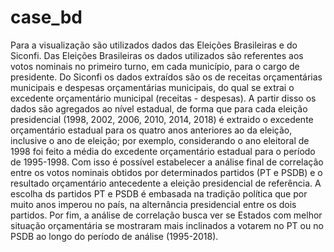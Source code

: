 # case_bd

   Para a visualização são utilizados dados das Eleições Brasileiras e do Siconfi. Das Eleições Brasileiras os dados utilizados são referentes aos votos nominais no primeiro turno, em cada município, para o cargo de presidente. Do Siconfi os dados extraídos são os de receitas orçamentárias municipais e despesas orçamentárias municipais, do qual se extrai o excedente orçamentário municipal (receitas - despesas). 
   A partir disso os dados são agregados ao nível estadual, de forma que para cada eleição presidencial (1998, 2002, 2006, 2010, 2014, 2018) é extraido o excedente orçamentário estadual para os quatro anos anteriores ao da eleição, inclusive o ano de eleição; por exemplo, considerando o ano eleitoral de 1998 foi feito a média do excedente orçamentário estadual para o período de 1995-1998. Com isso é possível estabelecer a análise final de correlação entre os votos nominais obtidos por determinados partidos (PT e PSDB) e o resultado orçamentário antecedente a eleição presidencial de referência.
   A escolha ds partidos PT e PSDB é embasada na tradição política que por muito anos imperou no país, na alternância presidencial entre os dois partidos.
   Por fim, a análise de correlação busca ver se Estados com melhor situação orçamentária se mostraram mais inclinados a votarem no PT ou no PSDB ao longo do período de análise (1995-2018).
